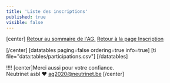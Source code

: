 ```yaml
---
title: 'Liste des inscriptions'
published: true
visible: false
---
```


[center]
[Retour au sommaire de l'AG.](/ag2020?classes=btn,btn-primary) [Retour à la page Inscription](/ag2020/inscription?classes=btn,btn-primary) 

[/center]
[datatables paging=false ordering=true info=true]
[ti file="data:tables/participations.csv"]
[/datatables]

!!!! [center]Merci aussi pour votre confiance.</br>Neutrinet asbl ♥ <a href="mailto:ag2020@neutrinet.be?subject=[AGFFDN2020] Inscription&body=Étant passé par la page concernant les inscriptions, j'ai l'une ou l'autre question remarque ou commentaire.%0D%0A%0D%0A%0D%0A">ag2020@neutrinet.be</a> [/center]